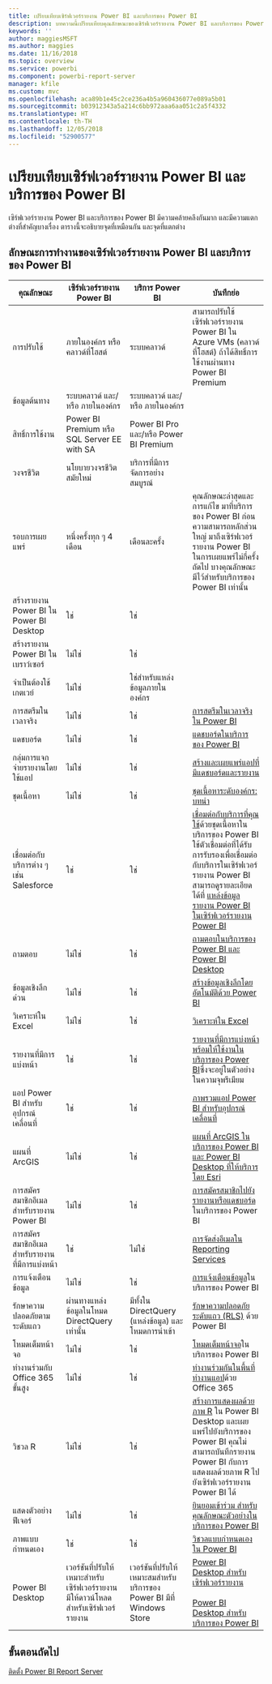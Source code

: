 ```yaml
---
title: เปรียบเทียบเซิร์ฟเวอร์รายงาน Power BI และบริการของ Power BI
description: บทความนี้เปรียบเทียบคุณลักษณะของเซิร์ฟเวอร์รายงาน Power BI และบริการของ Power BI
keywords: ''
author: maggiesMSFT
ms.author: maggies
ms.date: 11/16/2018
ms.topic: overview
ms.service: powerbi
ms.component: powerbi-report-server
manager: kfile
ms.custom: mvc
ms.openlocfilehash: aca89b1e45c2ce236a4b5a960436077e089a5b01
ms.sourcegitcommit: b03912343a5a214c6bb972aaa6aa051c2a5f4332
ms.translationtype: HT
ms.contentlocale: th-TH
ms.lasthandoff: 12/05/2018
ms.locfileid: "52900577"
---
```

# <a name="comparing-power-bi-report-server-and-the-power-bi-service"></a>เปรียบเทียบเซิร์ฟเวอร์รายงาน Power BI และบริการของ Power BI

เซิร์ฟเวอร์รายงาน Power BI และบริการของ Power BI มีความคล้ายคลึงกันมาก และมีความแตกต่างที่สำคัญบางเรื่อง ตารางนี้จะอธิบายจุดที่เหมือนกัน และจุดที่แตกต่าง

## <a name="features-of-power-bi-report-server-and-the-power-bi-service"></a>ลักษณะการทำงานของเซิร์ฟเวอร์รายงาน Power BI และบริการของ Power BI

| คุณลักษณะ | เซิร์ฟเวอร์รายงาน Power BI | บริการ Power BI | บันทึกย่อ
|---------|---------|---------|---------|
| การปรับใช้ | ภายในองค์กร หรือคลาวด์ที่โฮสต์ | ระบบคลาวด์ | สามารถปรับใช้เซิร์ฟเวอร์รายงาน Power BI ใน Azure VMs (คลาวด์ที่โฮสต์) ถ้าได้สิทธิ์การใช้งานผ่านทาง Power BI Premium
| ข้อมูลต้นทาง | ระบบคลาวด์ และ/หรือ ภายในองค์กร | ระบบคลาวด์ และ/หรือ ภายในองค์กร |  
| สิทธิ์การใช้งาน | Power BI Premium หรือ SQL Server EE with SA | Power BI Pro และ/หรือ Power BI Premium |  
| วงจรชีวิต | นโยบายวงจรชีวิตสมัยใหม่ | บริการที่มีการจัดการอย่างสมบูรณ์ |  
| รอบการเผยแพร่ | หนึ่งครั้งทุก ๆ 4 เดือน | เดือนละครั้ง | คุณลักษณะล่าสุดและการแก้ไข มาที่บริการของ Power BI ก่อน ความสามารถหลักส่วนใหญ่ มาถึงเซิร์ฟเวอร์รายงาน Power BI ในการเผยแพร่ไม่กี่ครั้งถัดไป บางคุณลักษณะมีไว้สำหรับบริการของ Power BI เท่านั้น
| สร้างรายงาน Power BI ใน Power BI Desktop | ใช่ | ใช่ |  
| สร้างรายงาน Power BI ในเบราว์เซอร์ | ไม่ใช่ | ใช่ |  
| จำเป็นต้องใช้เกตเวย์ | ไม่ใช่ | ใช่สำหรับแหล่งข้อมูลภายในองค์กร |  
| การสตรีมในเวลาจริง | ไม่ใช่ | ใช่ | [การสตรีมในเวลาจริงใน Power BI](../service-real-time-streaming.md)
| แดชบอร์ด | ไม่ใช่ | ใช่ | [แดชบอร์ดในบริการของ Power BI](../consumer/end-user-dashboards.md) 
| กลุ่มการแจกจ่ายรายงานโดยใช้แอป | ไม่ใช่ | ใช่ | [สร้างและเผยแพร่แอปที่มีแดชบอร์ดและรายงาน](../service-create-distribute-apps.md) 
| ชุดเนื้อหา | ไม่ใช่ | ใช่ | [ชุดเนื้อหาระดับองค์กร: บทนำ](../service-organizational-content-pack-introduction.md) 
| เชื่อมต่อกับบริการต่าง ๆ เช่น Salesforce | ใช่ | ใช่ | [เชื่อมต่อกับบริการที่คุณใช้](../service-connect-to-services.md)ด้วยชุดเนื้อหาในบริการของ Power BI ใช้ตัวเชื่อมต่อที่ได้รับการรับรองเพื่อเชื่อมต่อกับบริการในเซิร์ฟเวอร์รายงาน Power BI สามารถดูรายละเอียดได้ที่ [แหล่งข้อมูลรายงาน Power BI ในเซิร์ฟเวอร์รายงาน Power BI](data-sources.md)
| ถามตอบ | ไม่ใช่ | ใช่ | [ถามตอบในบริการของ Power BI และ Power BI Desktop](../consumer/end-user-q-and-a.md) 
| ข้อมูลเชิงลึกด่วน | ไม่ใช่ | ใช่ | [สร้างข้อมูลเชิงลึกโดยอัตโนมัติด้วย Power BI](../consumer/end-user-insights.md) 
| วิเคราะห์ใน Excel | ไม่ใช่ | ใช่ | [วิเคราะห์ใน Excel](../service-analyze-in-excel.md) 
| รายงานที่มีการแบ่งหน้า | ใช่ | ใช่ | [รายงานที่มีการแบ่งหน้าพร้อมให้ใช้งานในบริการของ Power BI](../paginated-reports-report-builder-power-bi.md)ซึ่งจะอยู่ในตัวอย่างในความจุพรีเมียม
| แอป Power BI สำหรับอุปกรณ์เคลื่อนที่ | ใช่ | ใช่ | [ภาพรวมแอป Power BI สำหรับอุปกรณ์เคลื่อนที่](../consumer/mobile/mobile-apps-for-mobile-devices.md) 
| แผนที่ ArcGIS | ไม่ใช่ | ใช่ | [แผนที่ ArcGIS ในบริการของ Power BI และ Power BI Desktop ที่ให้บริการโดย Esri](../power-bi-visualization-arcgis.md)
| การสมัครสมาชิกอีเมลสำหรับรายงาน Power BI | ไม่ใช่ | ใช่ | [การสมัครสมาชิกไปยังรายงานหรือแดชบอร์ด](../consumer/end-user-subscribe.md)ในบริการของ Power BI 
| การสมัครสมาชิกอีเมลสำหรับรายงานที่มีการแบ่งหน้า | ใช่ | ไม่ใช่ | [การจัดส่งอีเมลใน Reporting Services](https://docs.microsoft.com/sql/reporting-services/subscriptions/e-mail-delivery-in-reporting-services)  
| การแจ้งเตือนข้อมูล | ไม่ใช่ | ใช่ | [การแจ้งเตือนข้อมูล](../service-set-data-alerts.md)ในบริการของ Power BI
| รักษาความปลอดภัยตามระดับแถว | ผ่านทางแหล่งข้อมูลในโหมด DirectQuery เท่านั้น | มีทั้งใน DirectQuery (แหล่งข้อมูล) และโหมดการนำเข้า | [รักษาความปลอดภัยระดับแถว (RLS)](../service-admin-rls.md) ด้วย Power BI 
| โหมดเต็มหน้าจอ | ไม่ใช่ | ใช่ | [โหมดเต็มหน้าจอ](../consumer/end-user-focus.md)ในบริการของ Power BI 
| ทำงานร่วมกับ Office 365 ขั้นสูง | ไม่ใช่ | ใช่ | [ทำงานร่วมกันในพื้นที่ทำงานแอป](../service-collaborate-power-bi-workspace.md)ด้วย Office 365 
| วิชวล R | ไม่ใช่ | ใช่ | [สร้างการแสดงผลด้วยภาพ R](../desktop-r-visuals.md) ใน Power BI Desktop และเผยแพร่ไปยังบริการของ Power BI คุณไม่สามารถบันทึกรายงาน Power BI กับการแสดงผลด้วยภาพ R ไปยังเซิร์ฟเวอร์รายงาน Power BI ได้  
| แสดงตัวอย่างฟีเจอร์ | ไม่ใช่ | ใช่ | [ยินยอมเข้าร่วม สำหรับคุณลักษณะตัวอย่างในบริการของ Power BI](../consumer/end-user-preview-features.md) 
| ภาพแบบกำหนดเอง | ใช่ | ใช่ | [วิชวลแบบกำหนดเองใน Power BI](../power-bi-custom-visuals.md) 
| Power BI Desktop | เวอร์ชันที่ปรับให้เหมาะสำหรับเซิร์ฟเวอร์รายงาน มีให้ดาวน์โหลดสำหรับเซิร์ฟเวอร์รายงาน | เวอร์ชันที่ปรับให้เหมาะสมสำหรับบริการของ Power BI มีที่ Windows Store | [Power BI Desktop สำหรับเซิร์ฟเวอร์รายงาน](https://powerbi.microsoft.com/report-server/) <br><br> [Power BI Desktop สำหรับบริการของ Power BI](http://aka.ms/pbidesktopstore)

## <a name="next-steps"></a>ขั้นตอนถัดไป
[ติดตั้ง Power BI Report Server](install-report-server.md)  




